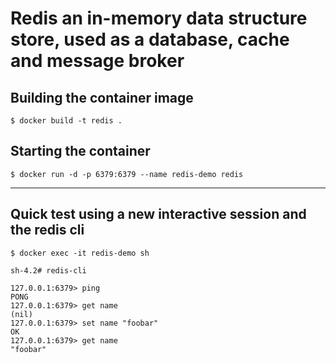 # Redis an in-memory data structure store, used as a database, cache and message broker

## Building the container image

`$ docker build -t redis .`

## Starting the container

`$ docker run -d -p 6379:6379 --name redis-demo redis`

---

## Quick test using a new interactive session and the redis cli

`$ docker exec -it redis-demo sh`

```
sh-4.2# redis-cli

127.0.0.1:6379> ping
PONG
127.0.0.1:6379> get name
(nil)
127.0.0.1:6379> set name "foobar"
OK
127.0.0.1:6379> get name
"foobar"
```
